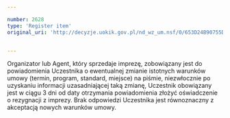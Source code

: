 ```yaml
---

number: 2628
type: 'Register item'
original_uri: 'http://decyzje.uokik.gov.pl/nd_wz_um.nsf/0/653D24B90755DC32C125792E003E76C8?OpenDocument'


---
```


Organizator lub Agent, który sprzedaje imprezę, zobowiązany jest do powiadomienia Uczestnika o ewentualnej zmianie istotnych warunków umowy (termin, program, standard, miejsce) na piśmie, niezwłocznie po uzyskaniu informacji uzasadniającej taką zmianę, Uczestnik obowiązany jest w ciągu 3 dni od daty otrzymania powiadomienia złożyć oświadczenie o rezygnacji z imprezy. Brak odpowiedzi Uczestnika jest równoznaczny z akceptacją nowych warunków umowy.
